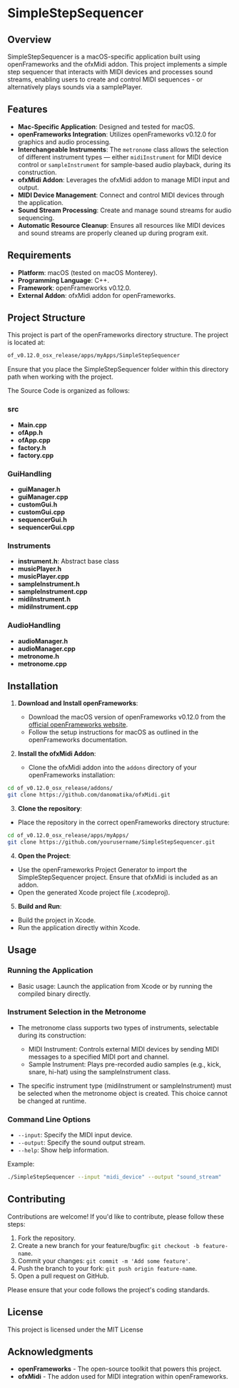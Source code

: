 # SimpleStepSequencer


## Overview

SimpleStepSequencer is a macOS-specific application built using openFrameworks and the ofxMidi addon. This project implements a simple step sequencer that interacts with MIDI devices and processes sound streams, enabling users to create and control MIDI sequences - or alternatively plays sounds via a samplePlayer.


## Features

- **Mac-Specific Application**: Designed and tested for macOS.
- **openFrameworks Integration**: Utilizes openFrameworks v0.12.0 for graphics and audio processing.
- **Interchangeable Instruments**: The `metronome` class allows the selection of different instrument types — either `midiInstrument` for MIDI device control or `sampleInstrument` for sample-based audio playback, during its construction.
- **ofxMidi Addon**: Leverages the ofxMidi addon to manage MIDI input and output.
- **MIDI Device Management**: Connect and control MIDI devices through the application.
- **Sound Stream Processing**: Create and manage sound streams for audio sequencing.
- **Automatic Resource Cleanup**: Ensures all resources like MIDI devices and sound streams are properly cleaned up during program exit.


## Requirements

- **Platform**: macOS (tested on macOS Monterey).
- **Programming Language**: C++.
- **Framework**: openFrameworks v0.12.0.
- **External Addon**: ofxMidi addon for openFrameworks.


## Project Structure

This project is part of the openFrameworks directory structure. The project is located at:

```bash
of_v0.12.0_osx_release/apps/myApps/SimpleStepSequencer
```

Ensure that you place the SimpleStepSequencer folder within this directory path when working with the project.

The Source Code is organized as follows: 

### src
- **Main.cpp**
- **ofApp.h**
- **ofApp.cpp**
- **factory.h**
- **factory.cpp**

### GuiHandling
- **guiManager.h**
- **guiManager.cpp**
- **customGui.h**
- **customGui.cpp**
- **sequencerGui.h**
- **sequencerGui.cpp**

### Instruments
- **instrument.h**: Abstract base class
- **musicPlayer.h**
- **musicPlayer.cpp**
- **sampleInstrument.h**
- **sampleInstrument.cpp**
- **midiInstrument.h**
- **midiInstrument.cpp**

### AudioHandling
- **audioManager.h**
- **audioManager.cpp**
- **metronome.h**
- **metronome.cpp**


## Installation

1. **Download and Install openFrameworks**:
   - Download the macOS version of openFrameworks v0.12.0 from the [official openFrameworks website](https://openframeworks.cc/download/).
   - Follow the setup instructions for macOS as outlined in the openFrameworks documentation.

2. **Install the ofxMidi Addon**:
   - Clone the ofxMidi addon into the `addons` directory of your openFrameworks installation:

```bash
cd of_v0.12.0_osx_release/addons/
git clone https://github.com/danomatika/ofxMidi.git
```

3. **Clone the repository**:
- Place the repository in the correct openFrameworks directory structure:

```bash
cd of_v0.12.0_osx_release/apps/myApps/
git clone https://github.com/yourusername/SimpleStepSequencer.git
```

4. **Open the Project**:
- Use the openFrameworks Project Generator to import the SimpleStepSequencer project. Ensure that ofxMidi is included as an addon.
- Open the generated Xcode project file (.xcodeproj).


5. **Build and Run**:
- Build the project in Xcode.
- Run the application directly within Xcode.

## Usage

### Running the Application

- Basic usage: Launch the application from Xcode or by running the compiled binary directly.

### Instrument Selection in the Metronome

- The metronome class supports two types of instruments, selectable during its construction:
    
    - MIDI Instrument: Controls external MIDI devices by sending MIDI messages to a specified MIDI port and channel.
    - Sample Instrument: Plays pre-recorded audio samples (e.g., kick, snare, hi-hat) using the sampleInstrument class.
    
- The specific instrument type (midiInstrument or sampleInstrument) must be selected when the metronome object is created. This choice cannot be changed at runtime.

### Command Line Options

- `--input`: Specify the MIDI input device.
- `--output`: Specify the sound output stream.
- `--help`: Show help information.

Example:

```bash
./SimpleStepSequencer --input "midi_device" --output "sound_stream"
```

## Contributing

Contributions are welcome! If you'd like to contribute, please follow these steps:

1. Fork the repository.
2. Create a new branch for your feature/bugfix: `git checkout -b feature-name`.
3. Commit your changes: `git commit -m 'Add some feature'`.
4. Push the branch to your fork: `git push origin feature-name`.
5. Open a pull request on GitHub.

Please ensure that your code follows the project's coding standards.


## License

This project is licensed under the MIT License


## Acknowledgments

- **openFrameworks** - The open-source toolkit that powers this project.
- **ofxMidi** - The addon used for MIDI integration within openFrameworks.


